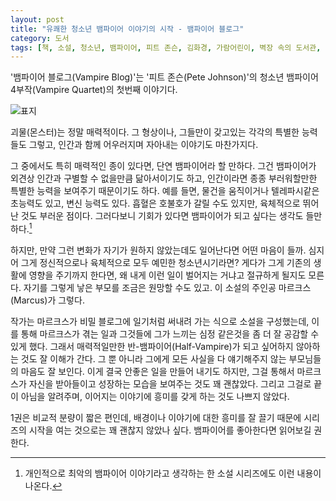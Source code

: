 ```yaml
---
layout: post
title: "유쾌한 청소년 뱀파이어 이야기의 시작 - 뱀파이어 블로그"
category: 도서
tags: [책, 소설, 청소년, 뱀파이어, 피트 존슨, 김화경, 가람어린이, 벽장 속의 도서관, 서평]
---
```


'뱀파이어 블로그(Vampire Blog)'는
'피트 존슨(Pete Johnson)'의
청소년 뱀파이어 4부작(Vampire Quartet)의 첫번째 이야기다.

![표지](https://lh3.googleusercontent.com/KQOJ2OIJUoC2_qGcRRonhUcrAVpJkMdHMAr37zFsQIOgUyB3QA7H62a1SztNawLiPJvtfuv6nu-QaQ=s480)

괴물(몬스터)는 정말 매력적이다.
그 형상이나, 그들만이 갖고있는 각각의 특별한 능력들도 그렇고,
인간과 함께 어우러지며 자아내는 이야기도 마찬가지다.

그 중에서도 특히 매력적인 종이 있다면, 단연 뱀파이어라 할 만하다.
그건 뱀파이어가 외견상 인간과 구별할 수 없을만큼 닮아서이기도 하고,
인간이라면 종종 부러워할만한 특별한 능력을 보여주기 때문이기도 하다.
예를 들면, 물건을 움직이거나 텔레파시같은 초능력도 있고, 변신 능력도 있다.
흡혈은 호불호가 갈릴 수도 있지만, 육체적으로 뛰어난 것도 부러운 점이다.
그러다보니 기회가 있다면 뱀파이어가 되고 싶다는 생각도 들만하다.[^1]

[^1]: 개인적으로 최악의 뱀파이어 이야기라고 생각하는 한 소설 시리즈에도 이런 내용이 나온다.

하지만, 만약 그런 변화가 자기가 원하지 않았는데도 일어난다면 어떤 마음이 들까.
심지어 그게 정신적으로나 육체적으로 모두 예민한 청소년시기라면?
게다가 그게 기존의 생활에 영향을 주기까지 한다면,
왜 내게 이런 일이 벌어지는 거냐고 절규하게 될지도 모른다.
자기를 그렇게 낳은 부모를 조금은 원망할 수도 있고.
이 소설의 주인공 마르크스(Marcus)가 그렇다.

작가는 마르크스가 비밀 블로그에 일기처럼 써내려 가는 식으로 소설을 구성했는데,
이를 통해 마르크스가 겪는 일과 그것들에 그가 느끼는 심정 같은것을 좀 더 잘 공감할 수 있게 했다.
그래서 매력적일만한 반-뱀파이어(Half-Vampire)가 되고 싶어하지 않아하는 것도 잘 이해가 간다.
그 뿐 아니라 그에게 모든 사실을 다 얘기해주지 않는 부모님들의 마음도 잘 보인다.
이게 결국 안좋은 일을 만들어 내기도 하지만,
그걸 통해서 마르크스가 자신을 받아들이고 성장하는 모습을 보여주는 것도 꽤 괜찮았다.
그리고 그걸로 끝이 아님을 알려주며,
이어지는 이야기에 흥미를 갖게 하는 것도 나쁘지 않았다.

1권은 비교적 분량이 짧은 편인데,
배경이나 이야기에 대한 흥미를 잘 끌기 때문에
시리즈의 시작을 여는 것으로는 꽤 괜찮지 않았나 싶다.
뱀파이어를 좋아한다면 읽어보길 권한다.
